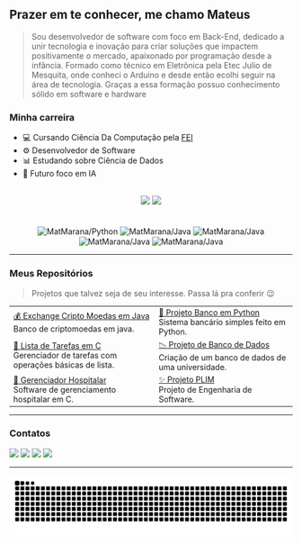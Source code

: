 ## Prazer em te conhecer, me chamo Mateus
> Sou desenvolvedor de software com foco em Back-End, dedicado a unir tecnologia e inovação para criar soluções que impactem positivamente o mercado, apaixonado por programação desde a infância. Formado como técnico em Eletrônica pela Etec Julio de Mesquita, onde conheci o Arduino e desde então ecolhi seguir na área de tecnologia. Graças a essa formação possuo conhecimento sólido em software e hardware
### Minha carreira
- 💻 Cursando Ciência Da Computação pela [FEI](https://portal.fei.edu.br)
- ⚙️ Desenvolvedor de Software
- 📊 Estudando sobre Ciência de Dados
- 📘 Futuro foco em IA

<br>

<div align="center" display: flex>
    <img height="185em" src="https://github-readme-stats.vercel.app/api?username=MatMarana&show_icons=true&title_color=eee3ee&text_color=eee3ee&icon_color=73007e&bg_color=0,1e1e1f,2b2c30,4e0055,73007e,73007e&locale=pt-br&hide_border=true&hide_title=true"">
    <img height="185em" src="https://github-readme-stats.vercel.app/api/top-langs/?username=MatMarana&layout=compact&title_color=eee3ee&text_color=eee3ee&icon_color=73007e&bg_color=0,73007e,73007e,4e0055,1e1e1f,2b2c30&locale=pt-br&hide_border=true&hide_title=true">
</div>

<br>

<div align="center" display: flex>
  <br>
  <img align="center" alt="MatMarana/Python" height="65" width="55" src="https://cdn.jsdelivr.net/gh/devicons/devicon@latest/icons/python/python-original.svg">
  <img align="center" alt="MatMarana/Java" height="65" width="55" src="https://cdn.jsdelivr.net/gh/devicons/devicon@latest/icons/java/java-original.svg">
  <img align="center" alt="MatMarana/Java" height="65" width="55" src="https://cdn.jsdelivr.net/gh/devicons/devicon@latest/icons/amazonwebservices/amazonwebservices-original-wordmark.svg">
  <img align="center" alt="MatMarana/Java" height="65" width="55" src="https://cdn.jsdelivr.net/gh/devicons/devicon@latest/icons/cplusplus/cplusplus-original.svg">
  <img align="center" alt="MatMarana/Java" height="65" width="55" src="https://cdn.jsdelivr.net/gh/devicons/devicon@latest/icons/git/git-plain-wordmark.svg">
  <br>
</div>   

---

### Meus Repositórios
> Projetos que talvez seja de seu interesse. Passa lá pra conferir 😉

|  |  |
|---|---|
| [💰 Exchange Cripto Moedas em Java](https://github.com/MatMarana/ExchangeCriptoMoedas-Java)<br>Banco de criptomoedas em java. | [🏦 Projeto Banco em Python](https://github.com/OliveiraGusta/Econome_CRM)<br>Sistema bancário simples feito em Python. |
| [📝 Lista de Tarefas em C](https://github.com/MatMarana/Lista-de-Tarefas-Em-C)<br>Gerenciador de tarefas com operações básicas de lista. | [📉 Projeto de Banco de Dados](https://github.com/benevenutoIsa/BD_Universidade)<br>Criação de um banco de dados de uma universidade. |
| [🏥 Gerenciador Hospitalar](https://github.com/MatMarana/AppSaude-em-C)<br>Software de gerenciamento hospitalar em C. | [✨ Projeto PLIM](https://github.com/benevenutoIsa/Proj_Plim)<br>Projeto de Engenharia de Software. |

---

###  Contatos 
<a href="mailto:assumateus@gmail.com"><img align="" src="https://img.shields.io/badge/Gmail-D14836?style=for-the-badge&logo=gmail&logoColor=white"></a>
<a href="https://www.linkedin.com/in/mateus-marana/"><img align="" src="https://img.shields.io/badge/LinkedIn-0077B5?style=for-the-badge&logo=linkedin&logoColor=white"></a>
<a href="https://www.instagram.com/marana.sb/"><img align="" src="https://img.shields.io/badge/Instagram-E4405F?style=for-the-badge&logo=instagram&logoColor=white"></a>
<a href=""><img align="" src="https://img.shields.io/badge/website-000000?style=for-the-badge&logo=About.me&logoColor=white"></a>

---

![snake gif](https://github.com/MatMarana/MatMarana/blob/output/github-contribution-grid-snake.svg)
